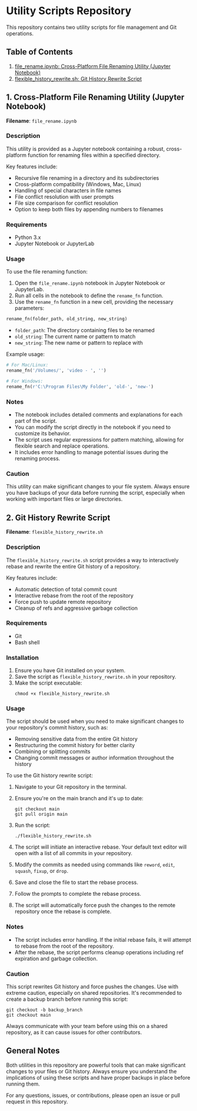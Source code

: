 # Utility Scripts Repository

This repository contains two utility scripts for file management and Git operations.

## Table of Contents
1. [file_rename.ipynb: Cross-Platform File Renaming Utility (Jupyter Notebook)](#1-cross-platform-file-renaming-utility-jupyter-notebook)
2. [flexible_history_rewrite.sh: Git History Rewrite Script](#2-git-history-rewrite-script)

## 1. Cross-Platform File Renaming Utility (Jupyter Notebook)

**Filename**: `file_rename.ipynb`

### Description

This utility is provided as a Jupyter notebook containing a robust, cross-platform function for renaming files within a specified directory.

Key features include:
- Recursive file renaming in a directory and its subdirectories
- Cross-platform compatibility (Windows, Mac, Linux)
- Handling of special characters in file names
- File conflict resolution with user prompts
- File size comparison for conflict resolution
- Option to keep both files by appending numbers to filenames

### Requirements

- Python 3.x
- Jupyter Notebook or JupyterLab

### Usage

To use the file renaming function:

1. Open the `file_rename.ipynb` notebook in Jupyter Notebook or JupyterLab.
2. Run all cells in the notebook to define the `rename_fn` function.
3. Use the `rename_fn` function in a new cell, providing the necessary parameters:

```python
rename_fn(folder_path, old_string, new_string)
```

- `folder_path`: The directory containing files to be renamed
- `old_string`: The current name or pattern to match
- `new_string`: The new name or pattern to replace with

Example usage:
```python
# For Mac/Linux:
rename_fn('/Volumes/', 'video - ', '')

# For Windows:
rename_fn(r'C:\Program Files\My Folder', 'old-', 'new-')
```

### Notes

- The notebook includes detailed comments and explanations for each part of the script.
- You can modify the script directly in the notebook if you need to customize its behavior.
- The script uses regular expressions for pattern matching, allowing for flexible search and replace operations.
- It includes error handling to manage potential issues during the renaming process.

### Caution

This utility can make significant changes to your file system. Always ensure you have backups of your data before running the script, especially when working with important files or large directories.

## 2. Git History Rewrite Script

**Filename**: `flexible_history_rewrite.sh`

### Description

The `flexible_history_rewrite.sh` script provides a way to interactively rebase and rewrite the entire Git history of a repository.

Key features include:
- Automatic detection of total commit count
- Interactive rebase from the root of the repository
- Force push to update remote repository
- Cleanup of refs and aggressive garbage collection

### Requirements

- Git
- Bash shell

### Installation

1. Ensure you have Git installed on your system.
2. Save the script as `flexible_history_rewrite.sh` in your repository.
3. Make the script executable: 
   ```
   chmod +x flexible_history_rewrite.sh
   ```

### Usage

The script should be used when you need to make significant changes to your repository's commit history, such as:
- Removing sensitive data from the entire Git history
- Restructuring the commit history for better clarity
- Combining or splitting commits
- Changing commit messages or author information throughout the history

To use the Git history rewrite script:

1. Navigate to your Git repository in the terminal.
2. Ensure you're on the main branch and it's up to date:
   ```
   git checkout main
   git pull origin main
   ```
3. Run the script:
   ```
   ./flexible_history_rewrite.sh
   ```

4. The script will initiate an interactive rebase. Your default text editor will open with a list of all commits in your repository.

5. Modify the commits as needed using commands like `reword`, `edit`, `squash`, `fixup`, or `drop`.

6. Save and close the file to start the rebase process.

7. Follow the prompts to complete the rebase process.

8. The script will automatically force push the changes to the remote repository once the rebase is complete.

### Notes

- The script includes error handling. If the initial rebase fails, it will attempt to rebase from the root of the repository.
- After the rebase, the script performs cleanup operations including ref expiration and garbage collection.

### Caution

This script rewrites Git history and force pushes the changes. Use with extreme caution, especially on shared repositories. It's recommended to create a backup branch before running this script:
```
git checkout -b backup_branch
git checkout main
```

Always communicate with your team before using this on a shared repository, as it can cause issues for other contributors.

## General Notes

Both utilities in this repository are powerful tools that can make significant changes to your files or Git history. Always ensure you understand the implications of using these scripts and have proper backups in place before running them.

For any questions, issues, or contributions, please open an issue or pull request in this repository.

